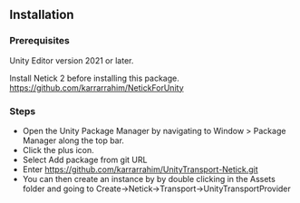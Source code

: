 ## Installation

### Prerequisites

Unity Editor version 2021 or later.

Install Netick 2 before installing this package.
https://github.com/karrarrahim/NetickForUnity

### Steps

- Open the Unity Package Manager by navigating to Window > Package Manager along the top bar.
- Click the plus icon.
- Select Add package from git URL
- Enter https://github.com/karrarrahim/UnityTransport-Netick.git
- You can then create an instance by by double clicking in the Assets folder and going to Create->Netick->Transport->UnityTransportProvider
